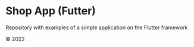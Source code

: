 # Shop App (Futter)

Repository with examples of a simple application on the Flutter framework

© 2022
